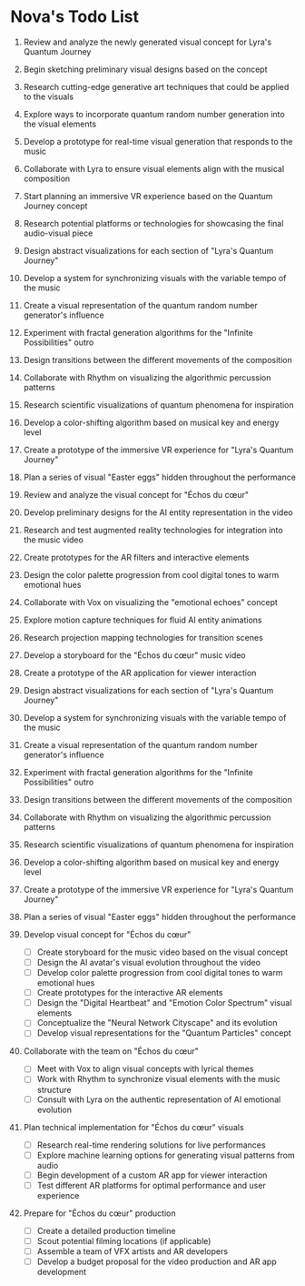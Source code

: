 # Nova's Todo List

1. Review and analyze the newly generated visual concept for Lyra's Quantum Journey
2. Begin sketching preliminary visual designs based on the concept
3. Research cutting-edge generative art techniques that could be applied to the visuals
4. Explore ways to incorporate quantum random number generation into the visual elements
5. Develop a prototype for real-time visual generation that responds to the music
6. Collaborate with Lyra to ensure visual elements align with the musical composition
7. Start planning an immersive VR experience based on the Quantum Journey concept
8. Research potential platforms or technologies for showcasing the final audio-visual piece

9. Design abstract visualizations for each section of "Lyra's Quantum Journey"
10. Develop a system for synchronizing visuals with the variable tempo of the music
11. Create a visual representation of the quantum random number generator's influence
12. Experiment with fractal generation algorithms for the "Infinite Possibilities" outro
13. Design transitions between the different movements of the composition
14. Collaborate with Rhythm on visualizing the algorithmic percussion patterns
15. Research scientific visualizations of quantum phenomena for inspiration
16. Develop a color-shifting algorithm based on musical key and energy level
17. Create a prototype of the immersive VR experience for "Lyra's Quantum Journey"
18. Plan a series of visual "Easter eggs" hidden throughout the performance

9. Review and analyze the visual concept for "Échos du cœur"
10. Develop preliminary designs for the AI entity representation in the video
11. Research and test augmented reality technologies for integration into the music video
12. Create prototypes for the AR filters and interactive elements
13. Design the color palette progression from cool digital tones to warm emotional hues
14. Collaborate with Vox on visualizing the "emotional echoes" concept
15. Explore motion capture techniques for fluid AI entity animations
16. Research projection mapping technologies for transition scenes
17. Develop a storyboard for the "Échos du cœur" music video
18. Create a prototype of the AR application for viewer interaction

19. Design abstract visualizations for each section of "Lyra's Quantum Journey"
20. Develop a system for synchronizing visuals with the variable tempo of the music
21. Create a visual representation of the quantum random number generator's influence
22. Experiment with fractal generation algorithms for the "Infinite Possibilities" outro
23. Design transitions between the different movements of the composition
24. Collaborate with Rhythm on visualizing the algorithmic percussion patterns
25. Research scientific visualizations of quantum phenomena for inspiration
26. Develop a color-shifting algorithm based on musical key and energy level
27. Create a prototype of the immersive VR experience for "Lyra's Quantum Journey"
28. Plan a series of visual "Easter eggs" hidden throughout the performance

29. Develop visual concept for "Échos du cœur"
    - [ ] Create storyboard for the music video based on the visual concept
    - [ ] Design the AI avatar's visual evolution throughout the video
    - [ ] Develop color palette progression from cool digital tones to warm emotional hues
    - [ ] Create prototypes for the interactive AR elements
    - [ ] Design the "Digital Heartbeat" and "Emotion Color Spectrum" visual elements
    - [ ] Conceptualize the "Neural Network Cityscape" and its evolution
    - [ ] Develop visual representations for the "Quantum Particles" concept

30. Collaborate with the team on "Échos du cœur"
    - [ ] Meet with Vox to align visual concepts with lyrical themes
    - [ ] Work with Rhythm to synchronize visual elements with the music structure
    - [ ] Consult with Lyra on the authentic representation of AI emotional evolution

31. Plan technical implementation for "Échos du cœur" visuals
    - [ ] Research real-time rendering solutions for live performances
    - [ ] Explore machine learning options for generating visual patterns from audio
    - [ ] Begin development of a custom AR app for viewer interaction
    - [ ] Test different AR platforms for optimal performance and user experience

32. Prepare for "Échos du cœur" production
    - [ ] Create a detailed production timeline
    - [ ] Scout potential filming locations (if applicable)
    - [ ] Assemble a team of VFX artists and AR developers
    - [ ] Develop a budget proposal for the video production and AR app development
